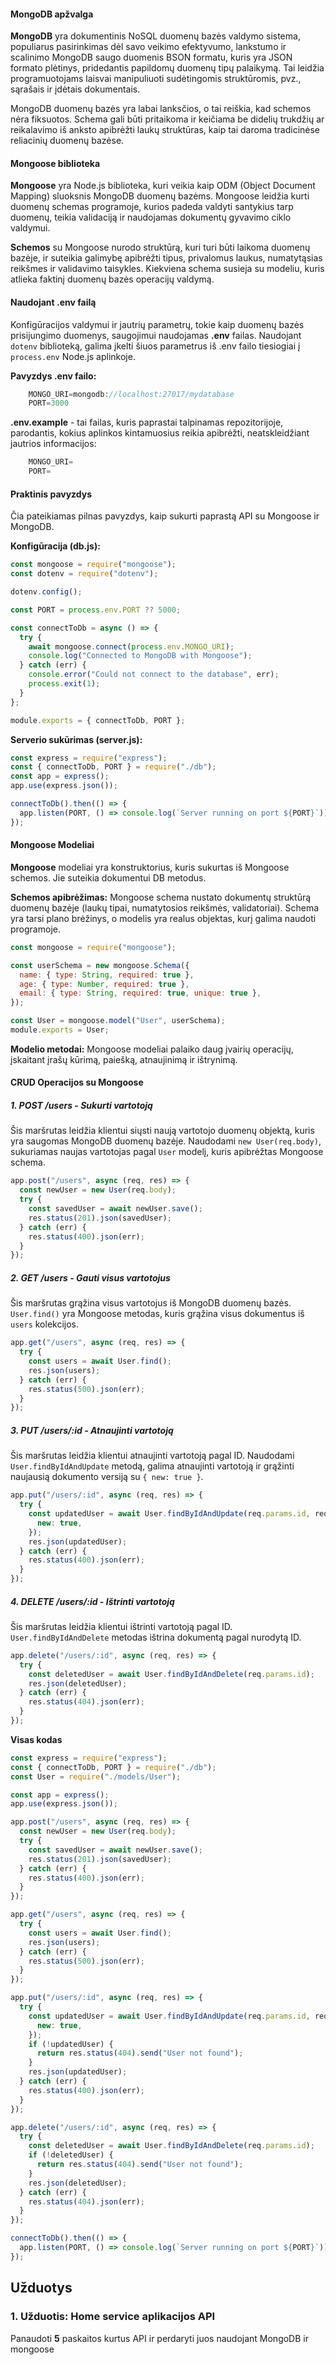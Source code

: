 #### MongoDB apžvalga

**MongoDB** yra dokumentinis NoSQL duomenų bazės valdymo sistema, populiarus pasirinkimas dėl savo veikimo efektyvumo, lankstumo ir scalinimo MongoDB saugo duomenis BSON formatu, kuris yra JSON formato plėtinys, pridedantis papildomų duomenų tipų palaikymą. Tai leidžia programuotojams laisvai manipuliuoti sudėtingomis struktūromis, pvz., sąrašais ir įdėtais dokumentais.

MongoDB duomenų bazės yra labai lanksčios, o tai reiškia, kad schemos nėra fiksuotos. Schema gali būti pritaikoma ir keičiama be didelių trukdžių ar reikalavimo iš anksto apibrėžti laukų struktūras, kaip tai daroma tradicinėse reliacinių duomenų bazėse.

#### Mongoose biblioteka

**Mongoose** yra Node.js biblioteka, kuri veikia kaip ODM (Object Document Mapping) sluoksnis MongoDB duomenų bazėms. Mongoose leidžia kurti duomenų schemas programoje, kurios padeda valdyti santykius tarp duomenų, teikia validaciją ir naudojamas dokumentų gyvavimo ciklo valdymui.

**Schemos** su Mongoose nurodo struktūrą, kuri turi būti laikoma duomenų bazėje, ir suteikia galimybę apibrėžti tipus, privalomus laukus, numatytąsias reikšmes ir validavimo taisykles. Kiekviena schema susieja su modeliu, kuris atlieka faktinį duomenų bazės operacijų valdymą.

#### Naudojant .env failą

Konfigūracijos valdymui ir jautrių parametrų, tokie kaip duomenų bazės prisijungimo duomenys, saugojimui naudojamas **.env** failas. Naudojant `dotenv` biblioteką, galima įkelti šiuos parametrus iš .env failo tiesiogiai į `process.env` Node.js aplinkoje.

**Pavyzdys .env failo:**

```js
	MONGO_URI=mongodb://localhost:27017/mydatabase
	PORT=3000
```

**.env.example** - tai failas, kuris paprastai talpinamas repozitorijoje, parodantis, kokius aplinkos kintamuosius reikia apibrėžti, neatskleidžiant jautrios informacijos:

```js
	MONGO_URI=
	PORT=
```

#### Praktinis pavyzdys

Čia pateikiamas pilnas pavyzdys, kaip sukurti paprastą API su Mongoose ir MongoDB.

**Konfigūracija (db.js):**

```js
const mongoose = require("mongoose");
const dotenv = require("dotenv");

dotenv.config();

const PORT = process.env.PORT ?? 5000;

const connectToDb = async () => {
  try {
    await mongoose.connect(process.env.MONGO_URI);
    console.log("Connected to MongoDB with Mongoose");
  } catch (err) {
    console.error("Could not connect to the database", err);
    process.exit(1);
  }
};

module.exports = { connectToDb, PORT };
```

**Serverio sukūrimas (server.js):**

```js
const express = require("express");
const { connectToDb, PORT } = require("./db");
const app = express();
app.use(express.json());

connectToDb().then(() => {
  app.listen(PORT, () => console.log(`Server running on port ${PORT}`));
});
```

#### Mongoose Modeliai

**Mongoose** modeliai yra konstruktorius, kuris sukurtas iš Mongoose schemos. Jie suteikia dokumentui DB metodus.

**Schemos apibrėžimas:** Mongoose schema nustato dokumentų struktūrą duomenų bazėje (laukų tipai, numatytosios reikšmės, validatoriai). Schema yra tarsi plano brėžinys, o modelis yra realus objektas, kurį galima naudoti programoje.

```js
const mongoose = require("mongoose");

const userSchema = new mongoose.Schema({
  name: { type: String, required: true },
  age: { type: Number, required: true },
  email: { type: String, required: true, unique: true },
});

const User = mongoose.model("User", userSchema);
module.exports = User;
```

**Modelio metodai:** Mongoose modeliai palaiko daug įvairių operacijų, įskaitant įrašų kūrimą, paiešką, atnaujinimą ir ištrynimą.

#### CRUD Operacijos su Mongoose

##### 1. POST /users - Sukurti vartotoją

Šis maršrutas leidžia klientui siųsti naują vartotojo duomenų objektą, kuris yra saugomas MongoDB duomenų bazėje. Naudodami `new User(req.body)`, sukuriamas naujas vartotojas pagal `User` modelį, kuris apibrėžtas Mongoose schema.

```js
app.post("/users", async (req, res) => {
  const newUser = new User(req.body);
  try {
    const savedUser = await newUser.save();
    res.status(201).json(savedUser);
  } catch (err) {
    res.status(400).json(err);
  }
});
```

##### 2. GET /users - Gauti visus vartotojus

Šis maršrutas grąžina visus vartotojus iš MongoDB duomenų bazės. `User.find()` yra Mongoose metodas, kuris grąžina visus dokumentus iš `users` kolekcijos.

```js
app.get("/users", async (req, res) => {
  try {
    const users = await User.find();
    res.json(users);
  } catch (err) {
    res.status(500).json(err);
  }
});
```

##### 3. PUT /users/:id - Atnaujinti vartotoją

Šis maršrutas leidžia klientui atnaujinti vartotoją pagal ID. Naudodami `User.findByIdAndUpdate` metodą, galima atnaujinti vartotoją ir grąžinti naujausią dokumento versiją su `{ new: true }`.

```js
app.put("/users/:id", async (req, res) => {
  try {
    const updatedUser = await User.findByIdAndUpdate(req.params.id, req.body, {
      new: true,
    });
    res.json(updatedUser);
  } catch (err) {
    res.status(400).json(err);
  }
});
```

##### 4. DELETE /users/:id - Ištrinti vartotoją

Šis maršrutas leidžia klientui ištrinti vartotoją pagal ID. `User.findByIdAndDelete` metodas ištrina dokumentą pagal nurodytą ID.

```js
app.delete("/users/:id", async (req, res) => {
  try {
    const deletedUser = await User.findByIdAndDelete(req.params.id);
    res.json(deletedUser);
  } catch (err) {
    res.status(404).json(err);
  }
});
```

**Visas kodas**

```js
const express = require("express");
const { connectToDb, PORT } = require("./db");
const User = require("./models/User");

const app = express();
app.use(express.json());

app.post("/users", async (req, res) => {
  const newUser = new User(req.body);
  try {
    const savedUser = await newUser.save();
    res.status(201).json(savedUser);
  } catch (err) {
    res.status(400).json(err);
  }
});

app.get("/users", async (req, res) => {
  try {
    const users = await User.find();
    res.json(users);
  } catch (err) {
    res.status(500).json(err);
  }
});

app.put("/users/:id", async (req, res) => {
  try {
    const updatedUser = await User.findByIdAndUpdate(req.params.id, req.body, {
      new: true,
    });
    if (!updatedUser) {
      return res.status(404).send("User not found");
    }
    res.json(updatedUser);
  } catch (err) {
    res.status(400).json(err);
  }
});

app.delete("/users/:id", async (req, res) => {
  try {
    const deletedUser = await User.findByIdAndDelete(req.params.id);
    if (!deletedUser) {
      return res.status(404).send("User not found");
    }
    res.json(deletedUser);
  } catch (err) {
    res.status(404).json(err);
  }
});

connectToDb().then(() => {
  app.listen(PORT, () => console.log(`Server running on port ${PORT}`));
});
```

## Užduotys

### 1. Užduotis: Home service aplikacijos API

Panaudoti **5** paskaitos kurtus API ir perdaryti juos naudojant MongoDB ir mongoose
